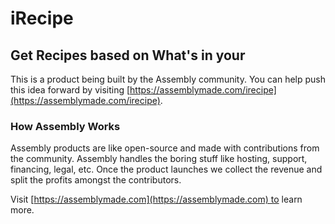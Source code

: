 # iRecipe

## Get Recipes based on What's in your

This is a product being built by the Assembly community. You can help push this idea forward by visiting [https://assemblymade.com/irecipe](https://assemblymade.com/irecipe).

### How Assembly Works

Assembly products are like open-source and made with contributions from the community. Assembly handles the boring stuff like hosting, support, financing, legal, etc. Once the product launches we collect the revenue and split the profits amongst the contributors.

Visit [https://assemblymade.com](https://assemblymade.com) to learn more.
